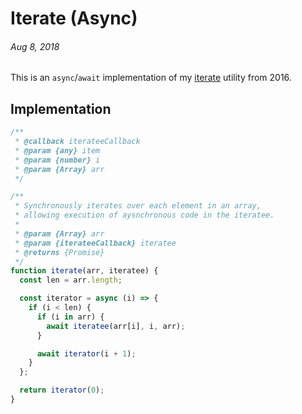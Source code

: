# Iterate (Async)
###### Aug 8, 2018

This is an `async`/`await` implementation of my [iterate](/iterate) utility from 2016.

## Implementation

```js
/**
 * @callback iterateeCallback
 * @param {any} item
 * @param {number} i
 * @param {Array} arr
 */

/**
 * Synchronously iterates over each element in an array,
 * allowing execution of aysnchronous code in the iteratee.
 *
 * @param {Array} arr
 * @param {iterateeCallback} iteratee
 * @returns {Promise}
 */
function iterate(arr, iteratee) {
  const len = arr.length;

  const iterator = async (i) => {
    if (i < len) {
      if (i in arr) {
        await iteratee(arr[i], i, arr);
      }

      await iterator(i + 1);
    }
  };

  return iterator(0);
}
```
